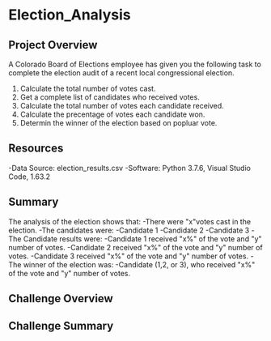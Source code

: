 # Election_Analysis

## Project Overview
A Colorado Board of Elections employee has given you the following task to complete the election audit of a recent local congressional election.

1. Calculate the total number of votes cast.
2. Get a complete list of candidates who received votes.
3. Calculate the total number of votes each candidate received.
4. Calculate the precentage of votes each candidate won.
5. Determin the winner of the election based on popluar vote.

## Resources
-Data Source: election_results.csv
-Software: Python 3.7.6, Visual Studio Code, 1.63.2

## Summary
The analysis of the election shows that:
-There were "x"votes cast in the election.
-The candidates were:
    -Candidate 1
    -Candidate 2
    -Candidate 3
-The Candidate results were:
    -Candidate 1 received "x%" of the vote and "y" number of votes.
    -Candidate 2 received "x%" of the vote and "y" number of votes.
    -Candidate 3 received "x%" of the vote and "y" number of votes.
-The winner of the election was:
    -Candidate (1,2, or 3), who received "x%" of the vote and "y" number of votes.
    
## Challenge Overview

## Challenge Summary
